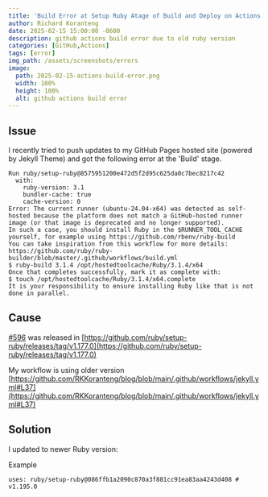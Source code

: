 ```yaml
---
title: 'Build Error at Setup Ruby Atage of Build and Deploy on Actions'
author: Richard Koranteng
date: 2025-02-15 15:00:00 -0600
description: github actions build error due to old ruby version
categories: [GitHub,Actions]
tags: [error]
img_path: /assets/screenshots/errors
image:
  path: 2025-02-15-actions-build-error.png
  width: 100%
  height: 100%
  alt: github actions build error
---
```


## Issue
I recently tried to push updates to my GitHub Pages hosted site (powered by Jekyll Theme) and got the following error at the 'Build' stage.
```
Run ruby/setup-ruby@8575951200e472d5f2d95c625da0c7bec8217c42
  with:
    ruby-version: 3.1
    bundler-cache: true
    cache-version: 0
Error: The current runner (ubuntu-24.04-x64) was detected as self-hosted because the platform does not match a GitHub-hosted runner image (or that image is deprecated and no longer supported).
In such a case, you should install Ruby in the $RUNNER_TOOL_CACHE yourself, for example using https://github.com/rbenv/ruby-build
You can take inspiration from this workflow for more details: https://github.com/ruby/ruby-builder/blob/master/.github/workflows/build.yml
$ ruby-build 3.1.4 /opt/hostedtoolcache/Ruby/3.1.4/x64
Once that completes successfully, mark it as complete with:
$ touch /opt/hostedtoolcache/Ruby/3.1.4/x64.complete
It is your responsibility to ensure installing Ruby like that is not done in parallel.
```

## Cause
[#596](https://github.com/ruby/setup-ruby/pull/596) was released in [https://github.com/ruby/setup-ruby/releases/tag/v1.177.0](https://github.com/ruby/setup-ruby/releases/tag/v1.177.0)

My workflow is using older version [https://github.com/RKKoranteng/blog/blob/main/.github/workflows/jekyll.yml#L37](https://github.com/RKKoranteng/blog/blob/main/.github/workflows/jekyll.yml#L37)

## Solution
I updated to newer Ruby version:

Example
```
uses: ruby/setup-ruby@086ffb1a2090c870a3f881cc91ea83aa4243d408 # v1.195.0
```

